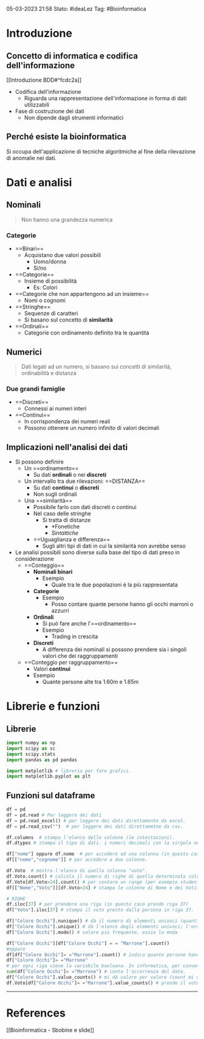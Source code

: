 05-03-2023 21:58
Stato: #ideaLez
Tag: #Bioinformatica 

# Introduzione
## Concetto di informatica e codifica dell'informazione
[[Introduzione BDD#^fcdc2a]]
- Codifica dell'informazione
    - Riguarda una rappresentazione dell'informazione in forma di dati utilizzabili
- Fase di costruzione dei dati
    - Non dipende dagli strumenti informatici
## Perché esiste la bioinformatica
Si occupa dell'applicazione di tecniche algoritmiche al fine della rilevazione di anomalie nei dati.

# Dati e analisi
## Nominali
> Non hanno una grandezza numerica
### Categorie
- ==Binari==
    - Acquistano due valori possibili
        - Uomo/donna
        - Si/no
- ==Categorie==
    - Insieme di possibilità
        - Es: Colori
- ==Categorie che non appartengono ad un insieme==
    - Nomi o cognomi
- ==Stringhe==
    - Sequenze di caratteri
    - Si basano sul concetto di **similarità**
- ==Ordinali==
    - Categorie con ordinamento definito tra le quantità
## Numerici
> Dati legati ad un numero, si basano sui concetti di similarità, ordinabilità e distanza

### Due grandi famiglie
- ==Discreti== 
    - Connessi ai numeri interi
- ==Continui==
    - In corrispondenza dei numeri reali
    - Possono ottenere un numero infinito di valori decimali

## Implicazioni nell'analisi dei dati
- Si possono definire
    - Un ==ordinamento==
        - Su dati **ordinali** o nei **discreti**
    - Un intervallo tra due rilevazioni: ==DISTANZA==
        - Su dati **continui** o **discreti**
        - Non sugli ordinali
    - Una ==similarità==
        - Possibile farlo con dati discreti o continui
        - Nel caso delle stringhe
            - Si tratta di distanze
                - *Fonetiche
                - *Sintattiche*
        - ==Uguaglianza e differenza==
            - Sugli altri tipi di dati in cui la similarità non avrebbe senso
- Le analisi possibili sono diverse sulla base del tipo di dati preso in considerazione
    - ==Conteggio==
        - **Nominali binari**
            - Esempio
                - Quale tra le due popolazioni è la più rappresentata
        - **Categorie**
            - Esempio
                - Posso contare quante persone hanno gli occhi marroni o azzurri
        - **Ordinali**
            - Si può fare anche l'==ordinamento==
            - Esempio
                - Trading in crescita
        - **Discreti**
            - A differenza dei nominali si possono prendere sia i singoli valori che dei raggruppamenti
    - ==Conteggio per raggruppamento==
        - Valori **continui**
        - Esempio
            - Quante persone alte tra 1.60m e 1.65m

# Librerie e funzioni

## Librerie
```python
import numpy as np 
import scipy as sc 
import scipy.stats 
import pandas as pd pandas

import matplotlib # libreria per fare grafici.
import matplotlib.pyplot as plt
```
## Funzioni sul dataframe
```python
df = pd 
df = pd.read # Per leggere dei dati
df = pd.read_excel() # per leggere dei dati direttamente da excel.
df = pd.read_csv("")  # per leggere dei dati direttaemtne da csv.

df.columns  # stampa l'elenco delle colonne (le intestazioni). 
df.dtypes # stampa il tipo di dati. i numeri decimali con la virgola nel calcolatore sono presenti a precisione singola (float) e a precisione doppia (double; dipende dal numero di cifre decimali che riescono a calcolare).

df["nome"] oppure df.nome  # per accedere ad una colonna (in questo caso colonna "nome"), se c'è uno spazio all’interno del nome della colonna la II versione è possibile utilizzarla. 
df[["nome","cognome"]] # per accedere a due colonne.

df.Voto  # mostra l'elenco di quella colonna "voto".
df.Voto.count() # calcola il numero di righe di quella determinata colonna.
df.Voto[df.Voto>24].count() # per contare un range (per esempio studenti che hanno preso più di 24). df.Voto[df.Voto>24] dà le righe dei valori > di 24.
df[["Nome","Voto"]][df.Voto>24] # stampa le colonne di Nome e dei Voti>24.

# RIGHE
df.iloc[37] # per prendere una riga (in questo caso prendo riga 37)
df["Voto"].iloc[37] # stampa il voto presto dalla persona in riga 37. 

df["Colore Occhi"].nunique() # dà il numero di elementi univoci (quanti colori di occhi sono presenti in tabella). 
df["Colore Occhi"].unique() # dà l'elenco degli elementi univoci; l'ordine di stampe e per ordine di comparizione nella tabella.
df["Colore Occhi"].mode() # valore più frequente, ossia la moda

df["Colore Occhi"][df["Colore Occhi"] = = "Marrone"].count() 
#oppure 
df[df["Colore Occhi"]= ="Marrone"].count() # indica quante persone hanno occhi marroni. 
df["Colore Occhi"]= ="Marrone" 
# per ogni riga viene la variabile booleana. In informatica, per convenzione, True è 1 e False è 0, quindi se sommo gli elementi del vettore ho di nuovo il numero di elementi totali. 
sum(df["Colore Occhi"]= ="Marrone") # conta l'occorrenza del dato.
df["Colore Occhi"].value_counts() # mi dà valore per valore (count mi dà il conteggio intero).
df.Voto[df["Colore Occhi"]= ="Marrone"].value_counts() # prende il voto delle persone con gli occhi marroni.
```



---
# References
[[Bioinformatica - Sbobine e slide]]